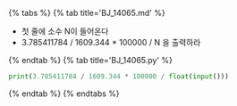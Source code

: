 {% tabs %}
{% tab title='BJ_14065.md' %}

* 첫 줄에 소수 N이 들어온다
* 3.785411784 / 1609.344 * 100000 / N 을 출력하라

{% endtab %}
{% tab title='BJ_14065.py' %}

```py
print(3.785411784 / 1609.344 * 100000 / float(input()))
```

{% endtab %}
{% endtabs %}